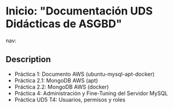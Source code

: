
# Inicio: "Documentación UDS Didácticas de ASGBD"

nav:

## Description

* Práctica   1: Documento AWS (ubuntu-mysql-apt-docker)
* Práctica 2.1: MongoDB   AWS (apt)
* Práctica 2.2: MongoDB   AWS (docker)
* Práctica   4: Administración y Fine-Tuning del Servidor MySQL
* Práctica UD5 T4: Usuarios, permisos y roles
  